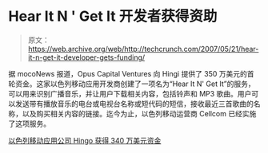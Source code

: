 # Hear It N ' Get It 开发者获得资助

> 原文：<https://web.archive.org/web/http://techcrunch.com/2007/05/21/hear-it-n-get-it-developer-gets-funding/>

据 mocoNews 报道，Opus Capital Ventures 向 Hingi 提供了 350 万美元的首轮资金。这家以色列移动应用开发商创建了一项名为“Hear It N' Get It”的服务，可以用来识别广播音乐，并让用户下载相关内容，包括铃声和 MP3 歌曲。用户可以发送带有播放音乐的电台或电视台名称或短代码的短信，接收最近三首歌曲的名称，以及购买相关内容的链接。迄今为止，以色列移动运营商 Cellcom 已经实施了这项服务。

[以色列移动应用公司 Hingo 获得 340 万美元资金](https://web.archive.org/web/20151008140644/http://www.moconews.net/entry/419-israeli-mobile-apps-firm-hingo-gets-34-million-funding/)